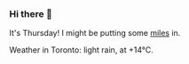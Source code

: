 ### Hi there :wave:

It's Thursday! I might be putting some [miles](https://www.strava.com/athletes/889963) in.

Weather in Toronto: light rain, at +14°C.
